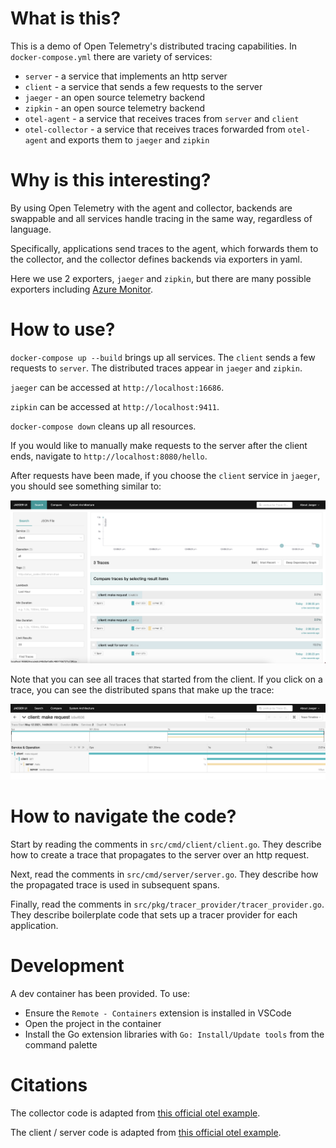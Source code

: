 # What is this?
This is a demo of Open Telemetry's distributed tracing capabilities.
In `docker-compose.yml` there are variety of services:
* `server` - a service that implements an http server
* `client` - a service that sends a few requests to the server
* `jaeger` - an open source telemetry backend
* `zipkin` - an open source telemetry backend
* `otel-agent` - a service that receives traces from `server` and `client`
* `otel-collector` - a service that receives traces forwarded from `otel-agent`
  and exports them to `jaeger` and `zipkin`

# Why is this interesting?
By using Open Telemetry with the agent and collector, backends are swappable
and all services handle tracing in the same way, regardless of language.

Specifically, applications send traces to the agent, which forwards them to the
collector, and the collector defines backends via exporters in yaml.

Here we use 2 exporters, `jaeger` and `zipkin`, but there are many possible
exporters including
[Azure Monitor](https://github.com/open-telemetry/opentelemetry-collector-contrib/tree/main/exporter/azuremonitorexporter).

# How to use?
`docker-compose up --build` brings up all services. 
The `client` sends a few requests to `server`. The distributed traces appear in
`jaeger` and `zipkin`.

`jaeger` can be accessed at `http://localhost:16686`.

`zipkin` can be accessed at `http://localhost:9411`.

`docker-compose down` cleans up all resources.

If you would like to manually make requests to the server after the client ends,
navigate to `http://localhost:8080/hello`.

After requests have been made, if you choose the `client` service in `jaeger`,
you should see something similar to:

![Overview](./docs/jaeger.png)

Note that you can see all traces that started from the client. If you click on
a trace, you can see the distributed spans that make up the trace:

![Spans](./docs/jaeger-span.png)

# How to navigate the code?
Start by reading the comments in `src/cmd/client/client.go`.
They describe how to create a trace that propagates to the server over
an http request.

Next, read the comments in `src/cmd/server/server.go`. They describe
how the propagated trace is used in subsequent spans.

Finally, read the comments in `src/pkg/tracer_provider/tracer_provider.go`. They
describe boilerplate code that sets up a tracer provider for each application.

# Development
A dev container has been provided. To use:
* Ensure the `Remote - Containers` extension is installed in VSCode
* Open the project in the container
* Install the Go extension libraries with `Go: Install/Update tools` from
  the command palette 

# Citations
The collector code is adapted from
[this official otel example](https://github.com/open-telemetry/opentelemetry-collector/tree/main/examples/demo).

The client / server code is adapted from 
[this official otel example](https://github.com/open-telemetry/opentelemetry-go-contrib/tree/main/instrumentation/net/http/otelhttp/example).
